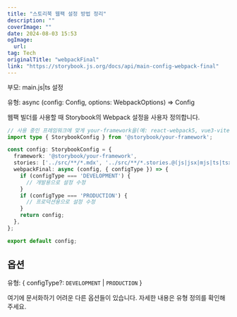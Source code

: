 ```yaml
---
title: "스토리북 웹팩 설정 방법 정리"
description: ""
coverImage: ""
date: 2024-08-03 15:53
ogImage: 
  url: 
tag: Tech
originalTitle: "webpackFinal"
link: "https://storybook.js.org/docs/api/main-config-webpack-final"
---
```





부모: main.js|ts 설정

유형: async (config: Config, options: WebpackOptions) ⇒ Config

웹팩 빌더를 사용할 때 Storybook의 Webpack 설정을 사용자 정의합니다.

```typescript
// 사용 중인 프레임워크에 맞게 your-framework을(예: react-webpack5, vue3-vite) 바꿉니다.
import type { StorybookConfig } from '@storybook/your-framework';

const config: StorybookConfig = {
  framework: '@storybook/your-framework',
  stories: ['../src/**/*.mdx', '../src/**/*.stories.@(js|jsx|mjs|ts|tsx)'],
  webpackFinal: async (config, { configType }) => {
    if (configType === 'DEVELOPMENT') {
      // 개발용으로 설정 수정
    }
    if (configType === 'PRODUCTION') {
      // 프로덕션용으로 설정 수정
    }
    return config;
  },
};

export default config;
```



## 옵션

유형: { configType?: `DEVELOPMENT` | `PRODUCTION` }

여기에 문서화하기 어려운 다른 옵션들이 있습니다. 자세한 내용은 유형 정의를 확인해주세요.